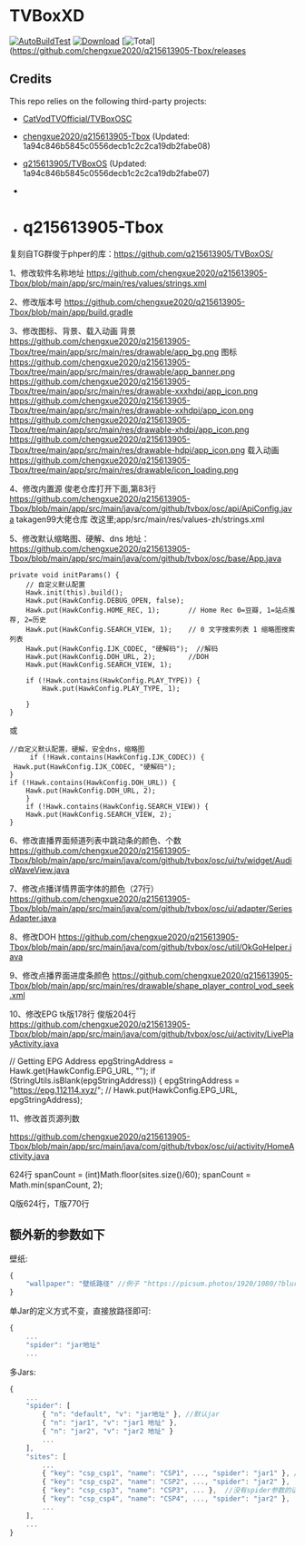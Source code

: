 # TVBoxXD

[![AutoBuildTest](https://github.com/chengxue2020/q215613905-Tbox/actions/workflows/auto_build_with_remark.yml/badge.svg)](https://github.com/chengxue2020/q215613905-Tbox/actions/workflows/auto_build_with_remark.yml)
[![Download](https://img.shields.io/github/v/release/chengxue2020/q215613905-Tbox?color=green&logoColor=green&label=Download&logo=DocuSign)](https://github.com/chengxue2020/q215613905-Tbox/releases)
[![Total](https://shields.io/github/downloads/chengxue2020/q215613905-Tbox/total?logo=Bookmeter&label=Counts&logoColor=yellow&color=yellow)](https://github.com/chengxue2020/q215613905-Tbox/releases

## Credits
This repo relies on the following third-party projects:
- [CatVodTVOfficial/TVBoxOSC](https://github.com/CatVodTVOfficial/TVBoxOSC)
- [chengxue2020/q215613905-Tbox](https://github.com/chengxue2020/q215613905-Tbox) (Updated: 1a94c846b5845c0556decb1c2c2ca19db2fabe08)
- [q215613905/TVBoxOS](https://github.com/q215613905/TVBoxOS) (Updated: 1a94c846b5845c0556decb1c2c2ca19db2fabe07)






-
- # q215613905-Tbox
复刻自TG群俊于phper的库：https://github.com/q215613905/TVBoxOS/ 


1、修改软件名称地址
https://github.com/chengxue2020/q215613905-Tbox/blob/main/app/src/main/res/values/strings.xml

2、修改版本号
https://github.com/chengxue2020/q215613905-Tbox/blob/main/app/build.gradle

3、修改图标、背景、载入动画
背景
https://github.com/chengxue2020/q215613905-Tbox/tree/main/app/src/main/res/drawable/app_bg.png
图标
https://github.com/chengxue2020/q215613905-Tbox/tree/main/app/src/main/res/drawable/app_banner.png
https://github.com/chengxue2020/q215613905-Tbox/tree/main/app/src/main/res/drawable-xxxhdpi/app_icon.png
https://github.com/chengxue2020/q215613905-Tbox/tree/main/app/src/main/res/drawable-xxhdpi/app_icon.png
https://github.com/chengxue2020/q215613905-Tbox/tree/main/app/src/main/res/drawable-xhdpi/app_icon.png
https://github.com/chengxue2020/q215613905-Tbox/tree/main/app/src/main/res/drawable-hdpi/app_icon.png
载入动画
https://github.com/chengxue2020/q215613905-Tbox/tree/main/app/src/main/res/drawable/icon_loading.png

4、修改内置源
俊老仓库打开下面,第83行
https://github.com/chengxue2020/q215613905-Tbox/blob/main/app/src/main/java/com/github/tvbox/osc/api/ApiConfig.java
takagen99大佬仓库 改这里;app/src/main/res/values-zh/strings.xml


5、修改默认缩略图、硬解、dns
地址：
https://github.com/chengxue2020/q215613905-Tbox/blob/main/app/src/main/java/com/github/tvbox/osc/base/App.java

    private void initParams() {
        // 自定义默认配置
        Hawk.init(this).build();
        Hawk.put(HawkConfig.DEBUG_OPEN, false);
		Hawk.put(HawkConfig.HOME_REC, 1);       // Home Rec 0=豆瓣, 1=站点推荐, 2=历史
		Hawk.put(HawkConfig.SEARCH_VIEW, 1);    // 0 文字搜索列表 1 缩略图搜索列表
		Hawk.put(HawkConfig.IJK_CODEC, "硬解码");  //解码
		Hawk.put(HawkConfig.DOH_URL, 2);		//DOH
		Hawk.put(HawkConfig.SEARCH_VIEW, 1);

        if (!Hawk.contains(HawkConfig.PLAY_TYPE)) {
            Hawk.put(HawkConfig.PLAY_TYPE, 1);
			
        }
    }

或

	//自定义默认配置，硬解，安全dns，缩略图
         if (!Hawk.contains(HawkConfig.IJK_CODEC)) {
	 Hawk.put(HawkConfig.IJK_CODEC, "硬解码");
  	}
   	if (!Hawk.contains(HawkConfig.DOH_URL)) {
    	Hawk.put(HawkConfig.DOH_URL, 2);
     	}
      	if (!Hawk.contains(HawkConfig.SEARCH_VIEW)) {
       	Hawk.put(HawkConfig.SEARCH_VIEW, 2);
	}

6、修改直播界面频道列表中跳动条的颜色、个数
https://github.com/chengxue2020/q215613905-Tbox/blob/main/app/src/main/java/com/github/tvbox/osc/ui/tv/widget/AudioWaveView.java


7、修改点播详情界面字体的颜色（27行）
https://github.com/chengxue2020/q215613905-Tbox/blob/main/app/src/main/java/com/github/tvbox/osc/ui/adapter/SeriesAdapter.java


8、修改DOH
https://github.com/chengxue2020/q215613905-Tbox/blob/main/app/src/main/java/com/github/tvbox/osc/util/OkGoHelper.java


9、修改点播界面进度条颜色
https://github.com/chengxue2020/q215613905-Tbox/blob/main/app/src/main/res/drawable/shape_player_control_vod_seek.xml

10、修改EPG
tk版178行 俊版204行
 https://github.com/chengxue2020/q215613905-Tbox/blob/main/app/src/main/java/com/github/tvbox/osc/ui/activity/LivePlayActivity.java

// Getting EPG Address epgStringAddress = Hawk.get(HawkConfig.EPG_URL, ""); 
if (StringUtils.isBlank(epgStringAddress)) { epgStringAddress = "https://epg.112114.xyz/"; 
// Hawk.put(HawkConfig.EPG_URL, epgStringAddress);


11、修改首页源列数

 https://github.com/chengxue2020/q215613905-Tbox/blob/main/app/src/main/java/com/github/tvbox/osc/ui/activity/HomeActivity.java

624行
	spanCount = (int)Math.floor(sites.size()/60);
        spanCount = Math.min(spanCount, 2);
	
Q版624行，T版770行


## 额外新的参数如下

壁纸:
```javascript
{
    "wallpaper": "壁纸路径" //例子 "https://picsum.photos/1920/1080/?blur=10"
}
```

单Jar的定义方式不变，直接放路径即可:
```javascript
{
    ...
    "spider": "jar地址"
    ...
```

多Jars:
```javascript
{
    ...
    "spider": [
        { "n": "default", "v": "jar地址" }, //默认jar
        { "n": "jar1", "v": "jar1 地址" },
        { "n": "jar2", "v": "jar2 地址" }
        ...
    ],
    "sites": [
        ...
        { "key": "csp_csp1", "name": "CSP1", ..., "spider": "jar1" }, //对应spider里的n值
        { "key": "csp_csp2", "name": "CSP2", ..., "spider": "jar2" },
        { "key": "csp_csp3", "name": "CSP3", ... },  //没有spider参数的话，使用默认jar
        { "key": "csp_csp4", "name": "CSP4", ..., "spider": "jar2" },
        ...
    ],
    ...
}
```

